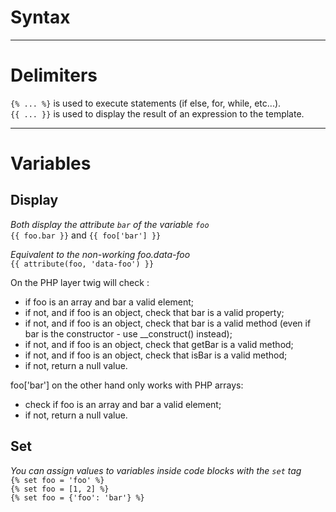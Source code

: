 # Syntax

---

# Delimiters

`{% ... %}` is used to execute statements (if else, for, while, etc...).  
`{{ ... }}` is used to display the result of an expression to the template.  

---

# Variables 

## Display

*Both display the attribute `bar` of the variable `foo`*  
`{{ foo.bar }}` and `{{ foo['bar'] }}`  

*Equivalent to the non-working foo.data-foo*  
`{{ attribute(foo, 'data-foo') }}`  

On the PHP layer twig will check :
*   if foo is an array and bar a valid element;
*   if not, and if foo is an object, check that bar is a valid property;
*   if not, and if foo is an object, check that bar is a valid method (even if bar is the constructor - use __construct() instead);
*   if not, and if foo is an object, check that getBar is a valid method;
*   if not, and if foo is an object, check that isBar is a valid method;
*   if not, return a null value.  

foo['bar'] on the other hand only works with PHP arrays:
*   check if foo is an array and bar a valid element;
*   if not, return a null value.  

## Set

*You can assign values to variables inside code blocks with the `set` tag*  
`{% set foo = 'foo' %}`  
`{% set foo = [1, 2] %}`  
`{% set foo = {'foo': 'bar'} %}`  
